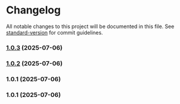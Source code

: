 # Changelog

All notable changes to this project will be documented in this file. See [standard-version](https://github.com/conventional-changelog/standard-version) for commit guidelines.

### [1.0.3](https://github.com-csteamengine/csteamengine/notesmith/compare/v1.0.2...v1.0.3) (2025-07-06)

### [1.0.2](https://github.com-csteamengine/csteamengine/notesmith/compare/v1.0.1...v1.0.2) (2025-07-06)

### 1.0.1 (2025-07-06)

### 1.0.1 (2025-07-06)
